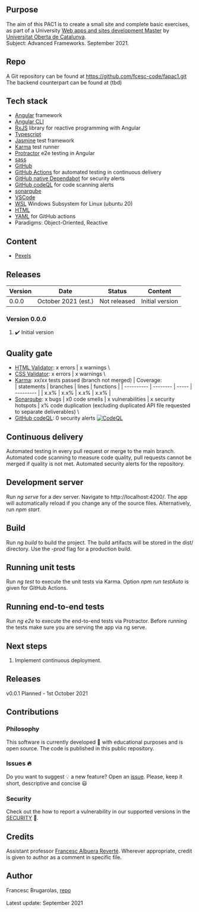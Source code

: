 
## Purpose
The aim of this PAC1 is to create a small site and complete basic exercises, as part of a University 
[Web apps and sites development Master](https://estudis.uoc.edu/ca/masters-universitaris/desenvolupament-llocs-aplicacions-web/presentacio) 
by [Universitat Oberta de Catalunya](http://uoc.edu). \
Subject: Advanced Frameworks. September 2021.

## Repo
A Git repository can be found at https://github.com/fcesc-code/fapac1.git
The backend counterpart can be found at (tbd)

## Tech stack
- [Angular](https://angular.io/) framework
- [Angular CLI](https://angular.io/cli)
- [RxJS](https://rxjs.dev/guide/overview) library for reactive programming with Angular
- [Typescript](https://www.typescriptlang.org/)
- [Jasmine](https://jasmine.github.io/) test framework
- [Karma](https://karma-runner.github.io/) test runner
- [Protractor](https://www.protractortest.org/#/) e2e testing in Angular
- [sass](https://sass-lang.com/)
- [GitHub](https://github.com/)
- [GitHub Actions](https://github.com/features/actions) for automated testing in continuous delivery
- [GitHub native Dependabot](https://dependabot.com/) for security alerts
- [GitHub codeQL](https://github.com/github/codeql) for code scanning alerts
- [sonarqube](https://www.sonarqube.org/)
- [VSCode](https://code.visualstudio.com/)
- [WSL](https://docs.microsoft.com/en-us/windows/wsl/about) Windows Subsystem for Linux (ubuntu 20)
- [HTML](https://html.spec.whatwg.org/)
- [YAML](https://yaml.org/) for GitHub actions
- Paradigms: Object-Oriented, Reactive

## Content

- [Pexels](https://www.pexels.com/)

## Releases

| Version | Date                 | Status       | Content         |
| ------- | -------------------- | ------------ | --------------- |
| 0.0.0   | October 2021 (est.)  | Not released | Initial version |

### Version 0.0.0

1. ✔️ Initial version

## Quality gate
- [HTML Validator](https://jigsaw.w3.org/css-validator/): x errors | x warnings \
- [CSS Validator](https://jigsaw.w3.org/css-validator/validator): x errors | x warnings \
- [Karma](https://karma-runner.github.io/): xx/xx tests passed (branch not merged) | Coverage: \
  | statements | branches | lines | functions |
  | ---------- | -------- | ----- | --------- |
  | x.x% | x.x% | x.x% | x.x% |
- [Sonarqube](https://www.sonarqube.org/): x bugs | x0 code smells | x vulnerabilities | x security hotspots | x% code duplication (excluding duplicated API file requested to separate deliverables) \
- [GitHub codeQL](https://github.com/github/codeql): 0 security alerts [![CodeQL](https://github.com/fcesc-code/fapac1/actions/workflows/codeql-analysis.yml/badge.svg?branch=main)](https://github.com/fcesc-code/fapac1/actions/workflows/codeql-analysis.yml)

## Continuous delivery
Automated testing in every pull request or merge to the main branch.
Automated code scanning to measure code quality, pull requests cannot be merged if quality is not met.
Automated security alerts for the repository.

## Development server
Run _ng serve_ for a dev server. Navigate to http://localhost:4200/. The app will automatically reload if you change any of the source files.
Alternatively, run _npm start_.

## Build
Run _ng build_ to build the project. The build artifacts will be stored in the dist/ directory. Use the _-prod_ flag for a production build.

## Running unit tests
Run _ng test_ to execute the unit tests via Karma.
Option _npm run testAuto_ is given for GitHub Actions.

## Running end-to-end tests
Run _ng e2e_ to execute the end-to-end tests via Protractor. Before running the tests make sure you are serving the app via ng serve.

## Next steps
1. Implement continuous deployment.

## Releases
v0.0.1 Planned - 1st October 2021

## Contributions

### Philosophy

This software is currently developed :construction: with educational purposes and is open source. The code is published in this public repository. 

### Issues :fire:

Do you want to suggest :bulb: a new feature? Open an [issue](https://github.com/fcesc-code/fapac1/issues).
Please, keep it short, descriptive and concise :smiley:

### Security

Check out the how to report a vulnerability in our supported versions in the [SECURITY](https://github.com/fcesc-code/fapac1/blob/main/SECURITY.md) :open_book:.

## Credits
Assistant professor [Francesc Albuera Reverté](https://campus.uoc.edu/rb/PERFIL20/profile/429300?s=2209f6e4bc33018fa1c11ff4a5b0155bf3c80342c5afe2459e9234430545bfa178d24210c97bb72689d6c22d6b5c504c3c675f64bdd04cad4dc6254b9970d991).
Wherever appropriate, credit is given to author as a comment in specific file.

## Author
Francesc Brugarolas, [repo](https://github.com/fcesc-code/)\
\
Latest update: September 2021
